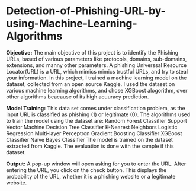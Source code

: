 # Detection-of-Phishing-URL-by-using-Machine-Learning-Algorithms
**Objective:**
The main objective of this project is to identify the Phishing URLs, based of various parameters like protocols, domains, sub-domains, extensions, and manny other parameters. A phishing Universsal Resource Locator(URL) is a URL, which mimics mimics trustful URLs, and try to steal your information. In this project, I trained a machine learning model on the dataset, collected from an open source Kaggle. I used the dataset on various machine learning algorithms, and chose XGBoost alogorithm, over other algorithms beacause of its high acuuracy prediction.

**Model Training:**
This data set comes under classification problem, as the input URL is classified as phishing (1) or legitimate (0). The algorithms used to train the model using the dataset are:
  Random Forest Classifier
  Support Vector Machine
  Decision Tree Classifier
  K-Nearest Neighbors
  Logistic Regression
  Multi-layer Perceptron
  Gradient Boosting Classifier
  XGBoost Classifier
  Naive Bayes Classifier
The model is trained on the dataset extracted from Kaggle. The evaluation is done with the sample if this dataset.

**Output:**
A pop-up window will open asking for you to enter the URL. After entering the URL, you click on the check button. This displays the probability of the URL, whether it is a phishing website or a legitimate website.
